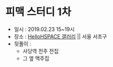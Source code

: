 # 피맥 스터디 1차

- 일시 : 2019.02.23 15~19시
- 장소 : [HelloHSPACE 갤러리](https://spacecloud.kr/space/4656) || 서울 서초구
- 뒷풀이 :
  - 사당역 전주 전집
  - 그 옆 맥주집
